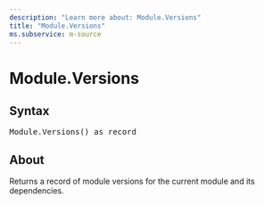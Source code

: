 ```yaml
---
description: "Learn more about: Module.Versions"
title: "Module.Versions"
ms.subservice: m-source
---
```

# Module.Versions

## Syntax

<pre>
Module.Versions() as record
</pre>

## About

Returns a record of module versions for the current module and its dependencies.
